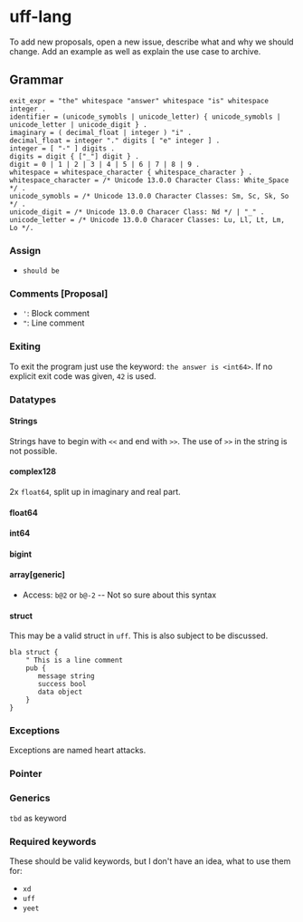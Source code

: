 # uff-lang

To add new proposals, open a new issue, describe what and why we should change. 
Add an example as well as explain the use case to archive.

## Grammar

```ebnf
exit_expr = "the" whitespace "answer" whitespace "is" whitespace integer .
identifier = (unicode_symobls | unicode_letter) { unicode_symobls | unicode_letter | unicode_digit } .
imaginary = ( decimal_float | integer ) "i" .
decimal_float = integer "." digits [ "e" integer ] .
integer = [ "-" ] digits .
digits = digit { ["_"] digit } .
digit = 0 | 1 | 2 | 3 | 4 | 5 | 6 | 7 | 8 | 9 .
whitespace = whitespace_character { whitespace_character } .
whitespace_character = /* Unicode 13.0.0 Character Class: White_Space */ .
unicode_symobls = /* Unicode 13.0.0 Character Classes: Sm, Sc, Sk, So */ .
unicode_digit = /* Unicode 13.0.0 Characer Class: Nd */ | "_" .
unicode_letter = /* Unicode 13.0.0 Characer Classes: Lu, Ll, Lt, Lm, Lo */.
```

### Assign
- `should be`

### Comments [Proposal]
- `'`: Block comment
- `"`: Line comment

### Exiting
To exit the program just use the keyword: `the answer is <int64>`. 
If no explicit exit code was given, `42` is used.

### Datatypes
#### Strings
Strings have to begin with `<<` and end with `>>`. The use of `>>` in the string is not possible.

#### complex128
2x `float64`, split up in imaginary and real part.

#### float64

#### int64

#### bigint

#### array[generic]
- Access: `b@2` or `b@-2` -- Not so sure about this syntax

#### struct
This may be a valid struct in `uff`. This is also subject to be discussed.
```uff
bla struct {
    " This is a line comment
    pub {
       message string
       success bool
       data object
    }
}
```

### Exceptions
Exceptions are named heart attacks. 

### Pointer

### Generics
`tbd` as keyword

### Required keywords
These should be valid keywords, but I don't have an idea, what to use them for:

- `xd`
- `uff`
- `yeet`

